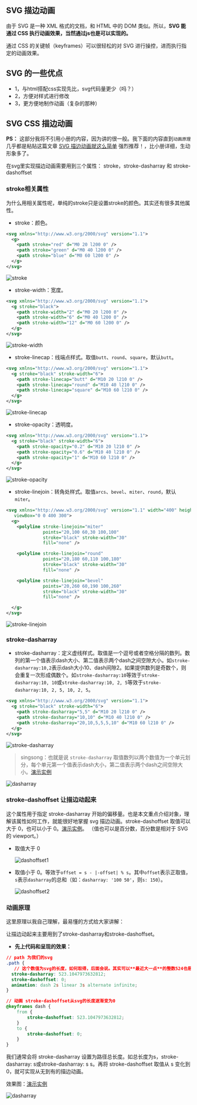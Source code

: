 ## SVG 描边动画
由于 SVG 是一种 XML 格式的文档，和 HTML 中的 DOM 类似。所以，**SVG 能通过 CSS 执行动画效果，当然通过js也是可以实现的。**

通过 CSS 的关键帧（keyframes）可以很轻松的对 SVG 进行操控，进而执行指定的动画效果。

## SVG 的一些优点

 - 1，与html搭配css实现先比，svg代码量更少（吗？）
 - 2，方便对样式进行修改
 - 3，更方便地制作动画（复杂的那种）

## SVG CSS 描边动画
**PS：** 这部分我将不引用小册的内容，因为讲的很一般。我下面的内容直到`动画原理`几乎都是粘贴这篇文章 [SVG 描边动画就这么简单](https://juejin.im/post/5d46b6eef265da03e05af710) 强烈推荐！，比小册详细，生动形象多了。

在svg里实现描边动画需要用到三个属性： stroke，stroke-dasharray 和 stroke-dashoffset

### stroke相关属性
为什么用相关属性呢，单纯的stroke只是设置stroke的颜色。其实还有很多其他属性。

  - stroke：颜色。

```xml
<svg xmlns="http://www.w3.org/2000/svg" version="1.1">
  <g>
    <path stroke="red" d="M0 20 l200 0" />
    <path stroke="green" d="M0 40 l200 0" />
    <path stroke="blue" d="M0 60 l200 0" />
  </g>
</svg>
```

![stroke](https://user-gold-cdn.xitu.io/2019/8/4/16c5c3b7ebb0a702?imageView2/0/w/1280/h/960/format/webp/ignore-error/1)

 - stroke-width：宽度。

```xml
<svg xmlns="http://www.w3.org/2000/svg" version="1.1">
  <g stroke="black">
    <path stroke-width="2" d="M0 20 l200 0" />
    <path stroke-width="6" d="M0 40 l200 0" />
    <path stroke-width="12" d="M0 60 l200 0" />
  </g>
</svg>
```

![stroke-width](https://user-gold-cdn.xitu.io/2019/8/4/16c5c3c5e7d53c76?imageView2/0/w/1280/h/960/format/webp/ignore-error/1)

 - stroke-linecap：线端点样式。取值`butt`、`round`、`square`，默认`butt`。

```xml
<svg xmlns="http://www.w3.org/2000/svg" version="1.1">
  <g stroke="black" stroke-width="6">
    <path stroke-linecap="butt" d="M10 20 l210 0" />
    <path stroke-linecap="round" d="M10 40 l210 0" />
    <path stroke-linecap="square" d="M10 60 l210 0" />
  </g>
</svg>
```

![stroke-linecap](https://user-gold-cdn.xitu.io/2019/8/4/16c5c3c5e7f204a2?imageView2/0/w/1280/h/960/format/webp/ignore-error/1)

 - stroke-opacity：透明度。

```xml
<svg xmlns="http://www.w3.org/2000/svg" version="1.1">
  <g stroke="black" stroke-width="6">
    <path stroke-opacity="0.2" d="M10 20 l210 0" />
    <path stroke-opacity="0.6" d="M10 40 l210 0" />
    <path stroke-opacity="1" d="M10 60 l210 0" />
  </g>
</svg>
```

![stroke-opacity](https://user-gold-cdn.xitu.io/2019/8/4/16c5c3b580fec49c?imageView2/0/w/1280/h/960/format/webp/ignore-error/1)



 - stroke-linejoin：转角处样式。取值`arcs`、`bevel`、`miter`、`round`，默认`miter`。

```xml
<svg xmlns="http://www.w3.org/2000/svg" version="1.1" width="400" height="300"
   viewBox="0 0 400 300">
  <g>
    <polyline stroke-linejoin="miter"
              points="20,100 60,30 100,100"
              stroke="black" stroke-width="30"
              fill="none" />

    <polyline stroke-linejoin="round"
              points="20,180 60,110 100,180"
              stroke="black" stroke-width="30"
              fill="none" />

    <polyline stroke-linejoin="bevel"
              points="20,260 60,190 100,260"
              stroke="black" stroke-width="30"
              fill="none" />

  </g>
</svg>
```

![stroke-linejoin](https://user-gold-cdn.xitu.io/2019/8/4/16c5c3b729cd59e3?imageView2/0/w/1280/h/960/format/webp/ignore-error/1)



### stroke-dasharray

 - stroke-dasharray：定义虚线样式。取值是一个逗号或者空格分隔的数列。数列的第一个值表示dash大小、第二值表示两个dash之间空隙大小。如`stroke-dasharray:10,2`表示dash大小10、dash间隙2。如果提供数列是奇数个，则会重复一次形成偶数个。如`stroke-dasharray:10`等效于`stroke-dasharray:10, 10`或`stroke-dasharray:10, 2, 5`等效于`stroke-dasharray:10, 2, 5, 10, 2, 5`。

```xml
<svg xmlns="http://www.w3.org/2000/svg" version="1.1">
  <g stroke="black" stroke-width="6">
    <path stroke-dasharray="5,5" d="M10 20 l210 0" />
    <path stroke-dasharray="10,10" d="M10 40 l210 0" />
    <path stroke-dasharray="20,10,5,5,5,10" d="M10 60 l210 0" />
  </g>
</svg>
```

![stroke-dasharray](https://user-gold-cdn.xitu.io/2019/8/4/16c5c3c5e7ecb9d1?imageView2/0/w/1280/h/960/format/webp/ignore-error/1)

> 
> 
> singsong：也就是说 `stroke-dasharray` 取值数列以两个数值为一个单元划分，每个单元第一个值表示dash大小，第二值表示两个dash之间空隙大小。[演示实例](http://htmlpreview.github.io/?https://github.com/zhansingsong/fe-tutorials/blob/master/svg%E6%8F%8F%E8%BE%B9%E5%8A%A8%E7%94%BB/demo/stroke-dasharray.html)
> 

![dasharray](https://user-gold-cdn.xitu.io/2019/8/4/16c5c3c5e821d52c?imageslim)

### stroke-dashoffset 让描边动起来

这个属性用于指定 stroke-dasharray 开始的偏移量。也是本文重点介绍对象，理解该属性如何工作，就能很好地掌握 svg 描边动画。stroke-dashoffset 取值可以大于 0，也可以小于 0。[演示实例](http://htmlpreview.github.io/?https://github.com/zhansingsong/fe-tutorials/blob/master/svg%E6%8F%8F%E8%BE%B9%E5%8A%A8%E7%94%BB/demo/stroke-dashoffset.html)。 （值也可以是百分数，百分数是相对于 SVG 的 viewport。）

*   取值大于 0

    ![dashoffset1](https://user-gold-cdn.xitu.io/2019/8/4/16c5c3b79c6e091a?imageslim)
*   取值小于 0。等效于`offset = s - |-offset| % s`。其中`offset`表示正取值，`s`表示`dasharray`的总和（如：`dasharray: '100 50'`，则`s: 150`）。

    ![dashoffset2](https://user-gold-cdn.xitu.io/2019/8/4/16c5c3e860e3e787?imageslim)

### 动画原理
这里原理以我自己理解，最易懂的方式给大家讲解：

让描边动起来主要用到了stroke-dasharray和stroke-dashoffset。

 - **先上代码和呈现的效果：**

```css
// path 为我们的svg
.path {
   // 这个数值为svg的长度，如何取得，后面会说。其实可以**最近大一点**的整数524也是可以的
  stroke-dasharray: 523.1047973632812; 
  stroke-dashoffset: 0;
  animation: dash 2s linear 3s alternate infinite;
}

// 动画 stroke-dashoffset从svg的长度逐渐变为0
@keyframes dash {
    from {
        stroke-dashoffset: 523.1047973632812;
    }
    to {
        stroke-dashoffset: 0;
    }
}
```
我们通常会将 stroke-dasharray 设置为路径总长度。如总长度为s，stroke-dasharray: s或stroke-dasharray: s s。再将 stroke-dashoffset 取值从 s 变化到 0，就可实现从无到有的描边动画。

效果图：[演示实例](http://htmlpreview.github.io/?https://github.com/zhansingsong/fe-tutorials/blob/master/svg%E6%8F%8F%E8%BE%B9%E5%8A%A8%E7%94%BB/demo/animation_js.html)


![dasharray](https://user-gold-cdn.xitu.io/2019/8/4/16c5c3c65b33c829?imageslim)
